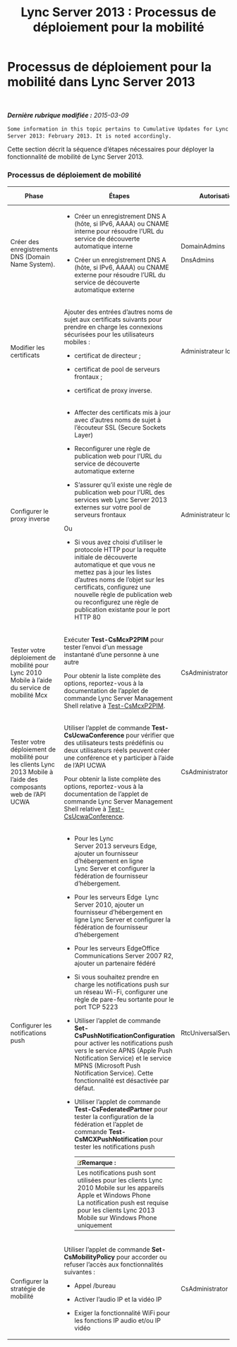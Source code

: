 ﻿---
title: 'Lync Server 2013 : Processus de déploiement pour la mobilité'
TOCTitle: Processus de déploiement pour la mobilité
ms:assetid: 5a1cebda-c14b-4ff4-9c36-f7caa868160f
ms:mtpsurl: https://technet.microsoft.com/fr-fr/library/Hh690023(v=OCS.15)
ms:contentKeyID: 49297273
ms.date: 05/20/2016
mtps_version: v=OCS.15
ms.translationtype: HT
---

# Processus de déploiement pour la mobilité dans Lync Server 2013

 

_**Dernière rubrique modifiée :** 2015-03-09_

    Some information in this topic pertains to Cumulative Updates for Lync Server 2013: February 2013. It is noted accordingly.

Cette section décrit la séquence d’étapes nécessaires pour déployer la fonctionnalité de mobilité de Lync Server 2013.

### Processus de déploiement de mobilité

<table>
<colgroup>
<col style="width: 25%" />
<col style="width: 25%" />
<col style="width: 25%" />
<col style="width: 25%" />
</colgroup>
<thead>
<tr class="header">
<th>Phase</th>
<th>Étapes</th>
<th>Autorisations</th>
<th>Documentation de déploiement</th>
</tr>
</thead>
<tbody>
<tr class="odd">
<td><p>Créer des enregistrements DNS (Domain Name System).</p></td>
<td><ul>
<li><p>Créer un enregistrement DNS A (hôte, si IPv6, AAAA) ou CNAME interne pour résoudre l’URL du service de découverte automatique interne</p></li>
<li><p>Créer un enregistrement DNS A (hôte, si IPv6, AAAA) ou CNAME externe pour résoudre l’URL du service de découverte automatique externe</p></li>
</ul></td>
<td><p>DomainAdmins</p>
<p>DnsAdmins</p></td>
<td><p><a href="lync-server-2013-creating-dns-records-for-the-autodiscover-service.md">Création d’enregistrements DNS pour le service de découverte automatique dans Lync Server 2013</a></p></td>
</tr>
<tr class="even">
<td><p>Modifier les certificats</p></td>
<td><p>Ajouter des entrées d’autres noms de sujet aux certificats suivants pour prendre en charge les connexions sécurisées pour les utilisateurs mobiles :</p>
<ul>
<li><p>certificat de directeur ;</p></li>
<li><p>certificat de pool de serveurs frontaux ;</p></li>
<li><p>certificat de proxy inverse.</p></li>
</ul></td>
<td><p>Administrateur local</p></td>
<td><p><a href="lync-server-2013-modifying-certificates-for-mobility.md">Modification des certificats pour la mobilité dans Lync Server 2013</a></p></td>
</tr>
<tr class="odd">
<td><p>Configurer le proxy inverse</p></td>
<td><ul>
<li><p>Affecter des certificats mis à jour avec d’autres noms de sujet à l’écouteur SSL (Secure Sockets Layer)</p></li>
<li><p>Reconfigurer une règle de publication web pour l’URL du service de découverte automatique externe</p></li>
<li><p>S’assurer qu’il existe une règle de publication web pour l’URL des services web Lync Server 2013 externes sur votre pool de serveurs frontaux</p></li>
</ul>
<p>Ou</p>
<ul>
<li><p>Si vous avez choisi d’utiliser le protocole HTTP pour la requête initiale de découverte automatique et que vous ne mettez pas à jour les listes d’autres noms de l’objet sur les certificats, configurez une nouvelle règle de publication web ou reconfigurez une règle de publication existante pour le port HTTP 80</p></li>
</ul></td>
<td><p>Administrateur local</p></td>
<td><p><a href="lync-server-2013-configuring-the-reverse-proxy-for-mobility.md">Configuration du proxy inverse pour la mobilité dans Lync Server 2013</a></p></td>
</tr>
<tr class="even">
<td><p>Tester votre déploiement de mobilité pour Lync 2010 Mobile à l’aide du service de mobilité Mcx</p></td>
<td><p>Exécuter <strong>Test-CsMcxP2PIM</strong> pour tester l’envoi d’un message instantané d’une personne à une autre</p>
<p>Pour obtenir la liste complète des options, reportez-vous à la documentation de l’applet de commande Lync Server Management Shell relative à <a href="test-csmcxp2pim.md">Test-CsMcxP2PIM</a>.</p></td>
<td><p>CsAdministrator</p></td>
<td><p><a href="lync-server-2013-verifying-your-mobility-deployment.md">Vérification du déploiement de mobilité dans Lync Server 2013</a></p></td>
</tr>
<tr class="odd">
<td><p>Tester votre déploiement de mobilité pour les clients Lync 2013 Mobile à l’aide des composants web de l’API UCWA</p></td>
<td><p>Utiliser l’applet de commande <strong>Test-CsUcwaConference</strong> pour vérifier que des utilisateurs tests prédéfinis ou deux utilisateurs réels peuvent créer une conférence et y participer à l’aide de l’API UCWA</p>
<p>Pour obtenir la liste complète des options, reportez-vous à la documentation de l’applet de commande Lync Server Management Shell relative à <a href="test-csucwaconference.md">Test-CsUcwaConference</a>.</p></td>
<td><p>CsAdministrator</p></td>
<td><p><a href="lync-server-2013-verifying-your-mobility-deployment.md">Vérification du déploiement de mobilité dans Lync Server 2013</a></p></td>
</tr>
<tr class="even">
<td><p>Configurer les notifications push</p></td>
<td><ul>
<li><p>Pour les Lync Server 2013 serveurs Edge, ajouter un fournisseur d’hébergement en ligne Lync Server et configurer la fédération de fournisseur d’hébergement.</p></li>
<li><p>Pour les serveurs Edge  Lync Server 2010, ajouter un fournisseur d’hébergement en ligne Lync Server et configurer la fédération de fournisseur d’hébergement</p></li>
<li><p>Pour les serveurs EdgeOffice Communications Server 2007 R2, ajouter un partenaire fédéré</p></li>
<li><p>Si vous souhaitez prendre en charge les notifications push sur un réseau Wi-Fi, configurer une règle de pare-feu sortante pour le port TCP 5223</p></li>
<li><p>Utiliser l’applet de commande <strong>Set-CsPushNotificationConfiguration</strong> pour activer les notifications push vers le service APNS (Apple Push Notification Service) et le service MPNS (Microsoft Push Notification Service). Cette fonctionnalité est désactivée par défaut.</p></li>
<li><p>Utiliser l’applet de commande <strong>Test-CsFederatedPartner</strong> pour tester la configuration de la fédération et l’applet de commande <strong>Test-CsMCXPushNotification</strong> pour tester les notifications push</p>
<div class="alert">
<table>
<thead>
<tr class="header">
<th><img src="images/Gg398920.note(OCS.15).gif" title="note" alt="note" />Remarque :</th>
</tr>
</thead>
<tbody>
<tr class="odd">
<td>Les notifications push sont utilisées pour les clients Lync 2010 Mobile sur les appareils Apple et Windows Phone<br />
La notification push est requise pour les clients Lync 2013 Mobile sur Windows Phone uniquement</td>
</tr>
</tbody>
</table>

</div></li>
</ul></td>
<td><p>RtcUniversalServerAdmins</p></td>
<td><p><a href="lync-server-2013-configuring-for-push-notifications.md">Configuration des notifications push dans Lync Server 2013</a></p></td>
</tr>
<tr class="odd">
<td><p>Configurer la stratégie de mobilité</p></td>
<td><p>Utiliser l’applet de commande <strong>Set-CsMobilityPolicy</strong> pour accorder ou refuser l’accès aux fonctionnalités suivantes :</p>
<ul>
<li><p>Appel /bureau</p></li>
<li><p>Activer l’audio IP et la vidéo IP</p></li>
<li><p>Exiger la fonctionnalité WiFi pour les fonctions IP audio et/ou IP vidéo</p></li>
</ul></td>
<td><p>CsAdministrator</p></td>
<td><p><a href="lync-server-2013-configuring-mobility-policy.md">Configuration de la stratégie de mobilité dans Lync Server 2013</a></p></td>
</tr>
</tbody>
</table>

